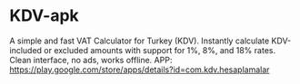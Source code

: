 # KDV-apk
A simple and fast VAT Calculator for Turkey (KDV). Instantly calculate KDV-included or excluded amounts with support for 1%, 8%, and 18% rates. Clean interface, no ads, works offline.
APP: https://play.google.com/store/apps/details?id=com.kdv.hesaplamalar

